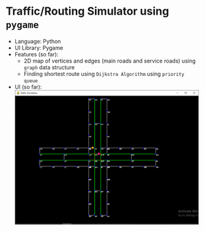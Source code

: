 # Traffic/Routing Simulator using `pygame`

- Language: Python
- UI Library: Pygame
- Features (so far):
  - 2D map of vertices and edges (main roads and service roads) using `graph` data structure
  - Finding shortest route using `Dijkstra Algorithm` using `priority queue`
- UI (so far):
  ![UI](screenshot.png)

